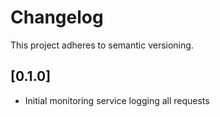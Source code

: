 # Changelog

This project adheres to semantic versioning.

## [0.1.0]

- Initial monitoring service logging all requests
